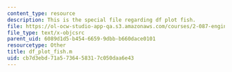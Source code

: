 ```yaml
---
content_type: resource
description: This is the special file regarding df plot fish.
file: https://ol-ocw-studio-app-qa.s3.amazonaws.com/courses/2-087-engineering-math-differential-equations-and-linear-algebra-fall-2014/cb7d3ebd71a5736458317c050daa6e43_df_plot_fish.m
file_type: text/x-objcsrc
parent_uid: 6089d1d5-b454-6659-9dbb-b660dace0101
resourcetype: Other
title: df_plot_fish.m
uid: cb7d3ebd-71a5-7364-5831-7c050daa6e43
---
```

